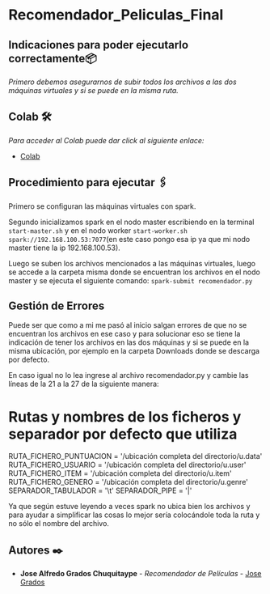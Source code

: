 # Recomendador_Peliculas_Final

## Indicaciones para poder ejecutarlo correctamente📦

_Primero debemos asegurarnos de subir todos los archivos a las dos máquinas virtuales y si se puede en la misma ruta._

## Colab 🛠️

_Para acceder al Colab puede dar click al siguiente enlace:_

* [Colab](https://colab.research.google.com/drive/115FMVkoSl0Ufjk5E44Dxku9y37pz6Rv3?usp=sharing)

## Procedimiento para ejecutar 🖇️

Primero se configuran las máquinas virtuales con spark.

Segundo inicializamos spark en el nodo master escribiendo en la terminal `start-master.sh` y en el nodo worker `start-worker.sh spark://192.168.100.53:7077`(en este caso pongo esa ip ya que mi nodo master tiene la ip 192.168.100.53).

Luego se suben los archivos mencionados a las máquinas virtuales, luego se accede a la carpeta misma donde se encuentran los archivos en el nodo master y se ejecuta el siguiente comando: `spark-submit recomendador.py`

## Gestión de Errores 

Puede ser que como a mi me pasó al inicio salgan errores de que no se encuentran los archivos en ese caso y para solucionar eso se tiene la indicación de tener los archivos en las dos máquinas y si se puede en la misma ubicación, por ejemplo en la carpeta Downloads donde se descarga por defecto.

En caso igual no lo lea ingrese al archivo recomendador.py y cambie las líneas de la 21 a la 27 de la siguiente manera:

# Rutas y nombres de los ficheros y separador por defecto que utiliza
RUTA_FICHERO_PUNTUACION = '/ubicación completa del directorio/u.data'
RUTA_FICHERO_USUARIO = '/ubicación completa del directorio/u.user'
RUTA_FICHERO_ITEM = '/ubicación completa del directorio/u.item'
RUTA_FICHERO_GENERO = '/ubicación completa del directorio/u.genre'
SEPARADOR_TABULADOR = '\t'
SEPARADOR_PIPE = '|'

Ya que según estuve leyendo a veces spark no ubica bien los archivos y para ayudar a simplificar las cosas lo mejor sería colocándole toda la ruta y no sólo el nombre del archivo.

## Autores ✒️

* **Jose Alfredo Grados Chuquitaype** - *Recomendador de Películas* - [Jose Grados](#jose-grados)
